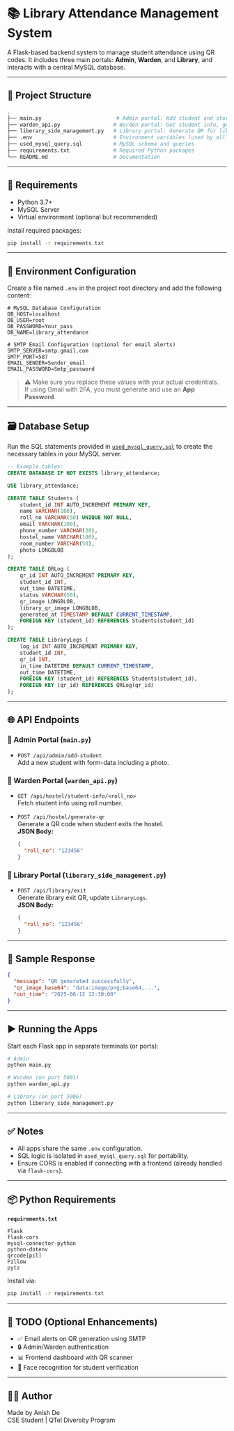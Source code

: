 
# 📚 Library Attendance Management System

A Flask-based backend system to manage student attendance using QR codes. It includes three main portals: **Admin**, **Warden**, and **Library**, and interacts with a central MySQL database.

---

## 📁 Project Structure

```bash
.
├── main.py                        # Admin portal: Add student and store photo
├── warden_api.py                 # Warden portal: Get student info, generate QR for hostel exit
├── liberary_side_management.py   # Library portal: Generate QR for library exit, log activity
├── .env                          # Environment variables (used by all apps)
├── used_mysql_query.sql          # MySQL schema and queries
├── requirements.txt              # Required Python packages
└── README.md                     # Documentation
```

---

## 🔧 Requirements

- Python 3.7+
- MySQL Server
- Virtual environment (optional but recommended)

Install required packages:

```bash
pip install -r requirements.txt
```

---

## 🔐 Environment Configuration

Create a file named `.env` in the project root directory and add the following content:

```env
# MySQL Database Configuration
DB_HOST=localhost
DB_USER=root
DB_PASSWORD=Your_pass
DB_NAME=library_attendance

# SMTP Email Configuration (optional for email alerts)
SMTP_SERVER=smtp.gmail.com
SMTP_PORT=587
EMAIL_SENDER=Sender_email
EMAIL_PASSWORD=Smtp_password
```

> ⚠️ Make sure you replace these values with your actual credentials.  
> If using Gmail with 2FA, you must generate and use an **App Password**.

---

## 🗃️ Database Setup

Run the SQL statements provided in [`used_mysql_query.sql`](./used_mysql_query.sql) to create the necessary tables in your MySQL server.

```sql
-- Example tables:
CREATE DATABASE IF NOT EXISTS library_attendance;

USE library_attendance;

CREATE TABLE Students (
    student_id INT AUTO_INCREMENT PRIMARY KEY,
    name VARCHAR(100),
    roll_no VARCHAR(50) UNIQUE NOT NULL,
    email VARCHAR(100),
    phone_number VARCHAR(20),
    hostel_name VARCHAR(100),
    room_number VARCHAR(50),
    photo LONGBLOB
);

CREATE TABLE QRLog (
    qr_id INT AUTO_INCREMENT PRIMARY KEY,
    student_id INT,
    out_time DATETIME,
    status VARCHAR(50),
    qr_image LONGBLOB,
    library_qr_image LONGBLOB,
    generated_at TIMESTAMP DEFAULT CURRENT_TIMESTAMP,
    FOREIGN KEY (student_id) REFERENCES Students(student_id)
);

CREATE TABLE LibraryLogs (
    log_id INT AUTO_INCREMENT PRIMARY KEY,
    student_id INT,
    qr_id INT,
    in_time DATETIME DEFAULT CURRENT_TIMESTAMP,
    out_time DATETIME,
    FOREIGN KEY (student_id) REFERENCES Students(student_id),
    FOREIGN KEY (qr_id) REFERENCES QRLog(qr_id)
);
```

---

## 🌐 API Endpoints

### 🔸 Admin Portal (`main.py`)
- `POST /api/admin/add-student`  
  Add a new student with form-data including a photo.

### 🔸 Warden Portal (`warden_api.py`)
- `GET /api/hostel/student-info/<roll_no>`  
  Fetch student info using roll number.

- `POST /api/hostel/generate-qr`  
  Generate a QR code when student exits the hostel.  
  **JSON Body:**
  ```json
  {
    "roll_no": "123456"
  }
  ```

### 🔸 Library Portal (`liberary_side_management.py`)
- `POST /api/library/exit`  
  Generate library exit QR, update `LibraryLogs`.  
  **JSON Body:**
  ```json
  {
    "roll_no": "123456"
  }
  ```

---

## 🧪 Sample Response

```json
{
  "message": "QR generated successfully",
  "qr_image_base64": "data:image/png;base64,...",
  "out_time": "2025-06-12 12:30:00"
}
```

---

## ▶️ Running the Apps

Start each Flask app in separate terminals (or ports):

```bash
# Admin
python main.py

# Warden (on port 5001)
python warden_api.py

# Library (on port 5006)
python liberary_side_management.py
```

---

## ✅ Notes

- All apps share the same `.env` configuration.
- SQL logic is isolated in `used_mysql_query.sql` for portability.
- Ensure CORS is enabled if connecting with a frontend (already handled via `flask-cors`).

---

## 📦 Python Requirements

**`requirements.txt`**
```
Flask
flask-cors
mysql-connector-python
python-dotenv
qrcode[pil]
Pillow
pytz
```

Install via:

```bash
pip install -r requirements.txt
```

---

## 📌 TODO (Optional Enhancements)

- ✅ Email alerts on QR generation using SMTP
- 🔒 Admin/Warden authentication
- 📊 Frontend dashboard with QR scanner
- 🎥 Face recognition for student verification

---

## 👨‍💻 Author

Made by Anish De  
CSE Student | QTel Diversity Program
